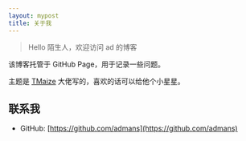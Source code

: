 ```yaml
---
layout: mypost
title: 关于我
---
```


> Hello 陌生人，欢迎访问 ad 的博客

该博客托管于 GitHub Page，用于记录一些问题。

主题是 [TMaize](https://github.com/TMaize/tmaize-blog) 大佬写的，喜欢的话可以给他个小星星。

## 联系我

- GitHub: [https://github.com/admans](https://github.com/admans)
